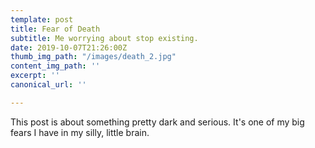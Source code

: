 ```yaml
---
template: post
title: Fear of Death
subtitle: Me worrying about stop existing.
date: 2019-10-07T21:26:00Z
thumb_img_path: "/images/death_2.jpg"
content_img_path: ''
excerpt: ''
canonical_url: ''

---
```

This post is about something pretty dark and serious. It's one of my big fears I have in my silly, little brain.